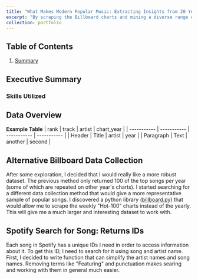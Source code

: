 ```yaml
---
title: "What Makes Modern Popular Music: Extracting Insights from 20 Years of Popular Songs"
excerpt: "By scraping the Billboard charts and mining a diverse range of features, I tried to uncover what aspects makes popular music in my generation<br><img src='/images/genre_weeks.png' width='500' height='300'>"
collection: portfolio
---
```


## Table of Contents

1. [Summary](#executive-summary)


## Executive Summary


### Skills Utilized


## Data Overview

**Example Table**
|    rank     |   track     |     artist  |  chart_year |
| ----------- | ----------- | ----------- | ----------- |
| Header      | Title       |    artist   |   year      |
| Paragraph   | Text        |   another   |   second    |


## Alternative Billboard Data Collection
After some exploration, I decided that I would really like a more robust dataset. The previous method only returned 100 of the top songs per year (some of which are repeated on other year's charts). I started searching for a different data collection method that would give a more representative sample of popular songs. I discovered a python library ([billboard.py](https://github.com/guoguo12/billboard-charts)) that would allow me to scrape the weekly "Hot-100" charts instead of the yearly. This will give me a much larger and interesting dataset to work with.


## Spotify Search for Song: Returns IDs
Each song in Spotify has a unique IDs I need in order to access information about it. To get this ID, I need to search for it using song and artist name. First, I decided to write function that can simplify the artist names and song names. Removing terms like "Featuring" and punctuation makes searing and working with them in general much easier.
